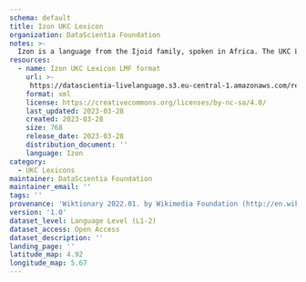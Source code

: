```yaml
---
schema: default
title: Izon UKC Lexicon
organization: DataScientia Foundation
notes: >-
  Izon is a language from the Ijoid family, spoken in Africa. The UKC Lexicon of Izon is represented as a lexico-semantic network. It consists of words, word senses, synsets, as well as sense-level and synset-level relationships.
resources:
  - name: Izon UKC Lexicon LMF format
    url: >-
     https://datascientia-livelanguage.s3.eu-central-1.amazonaws.com/resources/0035e5c4-0956-449e-b65d-24bb8739263a/output-ijc.zip?response-content-disposition=inline&X-Amz-Security-Token=IQoJb3JpZ2luX2VjELr%2F%2F%2F%2F%2F%2F%2F%2F%2F%2FwEaCmV1LW5vcnRoLTEiRzBFAiEAqRouqbr8XXqjAmQHr6ZoAD1dRynDzPX7mnsVj%2BXwe3sCIEmGaQl4KhdCGXoWoSkafhwR9Pcz%2FTgYIODaw5rxVEC6KoYDCKP%2F%2F%2F%2F%2F%2F%2F%2F%2F%2FwEQARoMOTcwNzQzODU2OTY3IgzMMK4ct0zoDFFX050q2gKQAUswMnWuuzEE8JfohO07OeKip9mqd5kRyt%2FU4laFdNRfgzxMhWFx1upebeAbaQ5BY1LuAadROjtIlkZT1hSBP3Gok%2F6zk1WgKCBlKh5jT5vxSuNGScjDLsHsBwperNUdZJ10BxTA%2FBi%2Bz47Edz7i2yoCVATLbGvZPbfcExmxBsng5SUIVodp7DvRXm94hf3tqKUj83ODLf2q2AnFvjplzLwfYkWrzyJfcRYrO1pxwvY9QGlR3JX81bq6WCoBvMdAnUHKgIZyDCDlRN5uSE3xeIZknUsTZf5mK82FtvIZk%2FAEJSAqAHE1Jpf%2B9GUjGoal%2FptWhaZQLct5MJjFkOGuQe6chRdTZbya4Trdmd81iZ7JW482D%2FbjbsxqFMNTdSStMkri2EuInMnFg92iSg4gsU4vLICM5Zyh0llvSmxvLQqC6M0l1j%2BfAz3V6DPLhJkMrffr9hib2g8IMLfk1KEGOrMCMTILZnW5C7zrGF%2FaWl6RM%2Bh9rKo6aIaDEijmfoknfxvXR3u40dzNkeB7MgDZUUlXamGea0idbI%2FvuahJtt53L6rlXBu9u4CfUOJTeA4z1wXtEeu13MbSdRAyje1U61sPaZ0f6Y3S0ULogtjUS68fViuhFud7mwC%2Bdkk1g%2B7DC5FZlrAQCulcrF%2B%2FhDA5EB8n8x3RrHdUuWsZBgOeETI0dh5h1CRX2TpfGlzQfCVf9hWENJHIvOxLe%2FgXKvcDJwaZdbbyTlR7bLOv8Rzv5nvn%2BxEKp5I9hV6JlwYrJBxE4cO5k3GV48kyrdYnGbfpiPJf2ewE1rJkb2YdMKdT8LzCI%2BZuCLsfBia3UFbuInliYSyfKBfDXV%2Fq4LgBHHdXs8ozVh9X69NG9qep6oB7ISLrRUNBuA%3D%3D&X-Amz-Algorithm=AWS4-HMAC-SHA256&X-Amz-Date=20230411T101225Z&X-Amz-SignedHeaders=host&X-Amz-Expires=43200&X-Amz-Credential=ASIA6EBGXX5DXH7IK2PT%2F20230411%2Feu-central-1%2Fs3%2Faws4_request&X-Amz-Signature=34c793a6ecd299bef22f1d5605280102172d985019ba309c8da7f4b41ae6e716
    format: xml
    license: https://creativecommons.org/licenses/by-nc-sa/4.0/
    last_updated: 2023-03-28
    created: 2023-03-28
    size: 768
    release_date: 2023-03-28
    distribution_document: ''
    language: Izon
category:
  - UKC Lexicons
maintainer: DataScientia Foundation
maintainer_email: ''
tags: ''
provenance: 'Wiktionary 2022.01. by Wikimedia Foundation (http://en.wiktionary.org); Princeton WordNet 2.1 by Princeton University (https://wordnet.princeton.edu)'
version: '1.0'
dataset_level: Language Level (L1-2)
dataset_access: Open Access
dataset_description: ''
landing_page: ''
latitude_map: 4.92
longitude_map: 5.67
---
```

